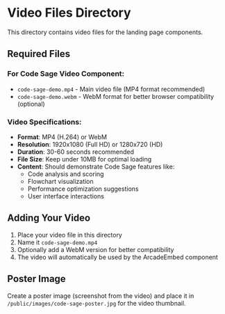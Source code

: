 # Video Files Directory

This directory contains video files for the landing page components.

## Required Files

### For Code Sage Video Component:
- `code-sage-demo.mp4` - Main video file (MP4 format recommended)
- `code-sage-demo.webm` - WebM format for better browser compatibility (optional)

### Video Specifications:
- **Format**: MP4 (H.264) or WebM
- **Resolution**: 1920x1080 (Full HD) or 1280x720 (HD)
- **Duration**: 30-60 seconds recommended
- **File Size**: Keep under 10MB for optimal loading
- **Content**: Should demonstrate Code Sage features like:
  - Code analysis and scoring
  - Flowchart visualization
  - Performance optimization suggestions
  - User interface interactions

## Adding Your Video

1. Place your video file in this directory
2. Name it `code-sage-demo.mp4`
3. Optionally add a WebM version for better compatibility
4. The video will automatically be used by the ArcadeEmbed component

## Poster Image

Create a poster image (screenshot from the video) and place it in `/public/images/code-sage-poster.jpg` for the video thumbnail. 